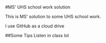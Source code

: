 #MS' UHS school work solution

This is MS' solution to some UHS school work.

I use GitHub as a cloud drive

##Some Tips
Listen in class lol
